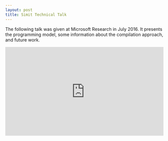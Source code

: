 ```yaml
---
layout: post
title: Simit Technical Talk
---
```


The following talk was given at Microsoft Research in July 2016. It presents the programming model, some information about the compilation approach, and future work.

<iframe width="500" height="281" src="https://www.youtube.com/embed/raPkxhHy5ro" frameborder="0" allowfullscreen></iframe>
